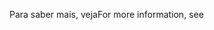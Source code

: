 <span data-ttu-id="f11c5-101">Para saber mais, veja</span><span class="sxs-lookup"><span data-stu-id="f11c5-101">For more information, see</span></span>
